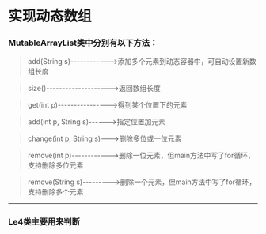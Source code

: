 实现动态数组
=============
### MutableArrayList类中分别有以下方法：
> add(String s)------------>添加多个元素到动态容器中，可自动设置新数组长度

> size()-------------------->返回数组长度

> get(int p)---------------->得到某个位置下的元素

> add(int p, String s)------>指定位置加元素

> change(int p, String s)--->删除多位或一位元素

> remove(int p)------------>删除一位元素，但main方法中写了for循环，支持删除多位元素

> remove(String s)--------->删除一个元素，但main方法中写了for循环，支持删除多个元素
***
### Le4类主要用来判断
